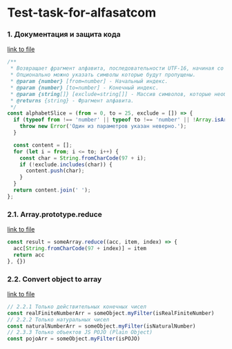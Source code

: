 # Test-task-for-alfasatcom

### 1. Документация и защита кода
[link to file](./Alphabet%20slice/index.js)

```javascript
/**
 * Возвращает фрагмент алфавита, последовательности UTF-16, начиная со строчных английских букв.
 * Опционально можно указать символы которые будут пропущены.
 * @param {number} [from=number] - Начальный индекс.
 * @param {number} [to=number] - Конечный индекс.
 * @param {string[]} [exclude=string[]] - Массив символов, которые необходимо исключить из результата.
 * @returns {string} - Фрагмент алфавита.
 */
const alphabetSlice = (from = 0, to = 25, exclude = []) => {
  if (typeof from !== 'number' || typeof to !== 'number' || !Array.isArray(exclude)) {
    throw new Error('Один из параметров указан неверно.');
  }

  const content = [];
  for (let i = from; i <= to; i++) {
    const char = String.fromCharCode(97 + i);
    if (!exclude.includes(char)) {
      content.push(char);
    }
  }
  return content.join(' ');
};
```


### 2.1. Array.prototype.reduce
[link to file](./Hight%20order%20functions/Array-prototype-reduce/index.js)

```javascript
const result = someArray.reduce((acc, item, index) => {
  acc[String.fromCharCode(97 + index)] = item
  return acc
}, {})
```


### 2.2. Convert object to array
[link to file](./Hight%20order%20functions/Convert-object-to-array/index.js)

```javascript
// 2.2.1 Только действительных конечных чисел
const realFiniteNumberArr = someObject.myFilter(isRealFiniteNumber)
// 2.2.2 Только натуральных чисел
const naturalNumberArr = someObject.myFilter(isNaturalNumber)
// 2.3.3 Только объектов JS POJO (Plain Object)
const pojoArr = someObject.myFilter(isPOJO)
```
